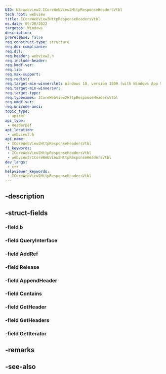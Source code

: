 ```yaml
---
UID: NS:webview2.ICoreWebView2HttpResponseHeadersVtbl
tech.root: webview
title: ICoreWebView2HttpResponseHeadersVtbl
ms.date: 09/20/2022
targetos: Windows
description: 
prerelease: false
req.construct-type: structure
req.ddi-compliance: 
req.dll: 
req.header: webview2.h
req.include-header: 
req.kmdf-ver: 
req.lib: 
req.max-support: 
req.redist: 
req.target-min-winverclnt: Windows 10, version 1809 (with Windows App SDK 1.1 or later)
req.target-min-winversvr: 
req.target-type: 
req.typenames: ICoreWebView2HttpResponseHeadersVtbl
req.umdf-ver: 
req.unicode-ansi: 
topic_type:
 - apiref
api_type:
 - HeaderDef
api_location:
 - webview2.h
api_name:
 - ICoreWebView2HttpResponseHeadersVtbl
f1_keywords:
 - ICoreWebView2HttpResponseHeadersVtbl
 - webview2/ICoreWebView2HttpResponseHeadersVtbl
dev_langs:
 - c++
helpviewer_keywords:
 - ICoreWebView2HttpResponseHeadersVtbl
---
```


## -description

## -struct-fields

### -field b

### -field QueryInterface

### -field AddRef

### -field Release

### -field AppendHeader

### -field Contains

### -field GetHeader

### -field GetHeaders

### -field GetIterator

## -remarks

## -see-also

